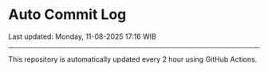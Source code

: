 # Auto Commit Log

Last updated: Monday, 11-08-2025 17:16 WIB

---

This repository is automatically updated every 2 hour using GitHub Actions.
